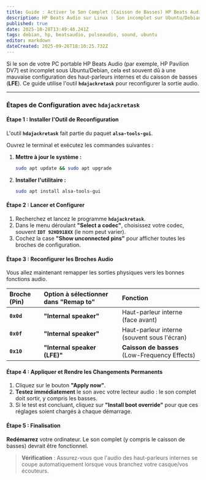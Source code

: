 ```yaml
---
title: Guide : Activer le Son Complet (Caisson de Basses) HP Beats Audio sous Ubuntu/Debian
description: HP Beats Audio sur Linux : Son incomplet sur Ubuntu/Debian? Souvent causé par un mauvais réglage des haut-parleurs et du caisson de basses (LFE). Utilisez l'outil hdajackretask pour corriger et reconfigurer la sortie audio.
published: true
date: 2025-10-28T13:49:48.241Z
tags: debian, hp, beatsaudio, pulseaudio, sound, ubuntu
editor: markdown
dateCreated: 2025-09-26T18:10:25.732Z
---
```


Si le son de votre PC portable HP Beats Audio (par exemple, HP Pavilion DV7) est incomplet sous Ubuntu/Debian, cela est souvent dû à une mauvaise configuration des haut-parleurs internes et du caisson de basses (**LFE**). Ce guide utilise l'outil **`hdajackretask`** pour reconfigurer la sortie audio.

-----

### Étapes de Configuration avec `hdajackretask`

#### Étape 1 : Installer l'Outil de Reconfiguration

L'outil **`hdajackretask`** fait partie du paquet **`alsa-tools-gui`**.

Ouvrez le terminal et exécutez les commandes suivantes :

1.  **Mettre à jour le système :**
    ```bash
    sudo apt update && sudo apt upgrade
    ```
2.  **Installer l'utilitaire :**
    ```bash
    sudo apt install alsa-tools-gui
    ```

#### Étape 2 : Lancer et Configurer

1.  Recherchez et lancez le programme **`hdajackretask`**.
2.  Dans le menu déroulant **"Select a codec"**, choisissez votre codec, souvent **`IDT 92HD91BXX`** (le nom peut varier).
3.  Cochez la case **"Show unconnected pins"** pour afficher toutes les broches de configuration.

#### Étape 3 : Reconfigurer les Broches Audio

Vous allez maintenant remapper les sorties physiques vers les bonnes fonctions audio.

| Broche (Pin) | Option à sélectionner dans "Remap to" | Fonction |
| :--- | :--- | :--- |
| **`0x0d`** | **"Internal speaker"** | Haut-parleur interne (face avant) |
| **`0x0f`** | **"Internal speaker"** | Haut-parleur interne (souvent sous l'écran) |
| **`0x10`** | **"Internal speaker (LFE)"** | **Caisson de basses** (Low-Frequency Effects) |

#### Étape 4 : Appliquer et Rendre les Changements Permanents

1.  Cliquez sur le bouton **"Apply now"**.
2.  **Testez immédiatement** le son avec votre lecteur audio : le son complet doit sortir, y compris les basses.
3.  Si le test est concluant, cliquez sur **"Install boot override"** pour que ces réglages soient chargés à chaque démarrage.

#### Étape 5 : Finalisation

**Redémarrez** votre ordinateur. Le son complet (y compris le caisson de basses) devrait être fonctionnel.

> **Vérification** : Assurez-vous que l'audio des haut-parleurs internes se coupe automatiquement lorsque vous branchez votre casque/vos écouteurs.